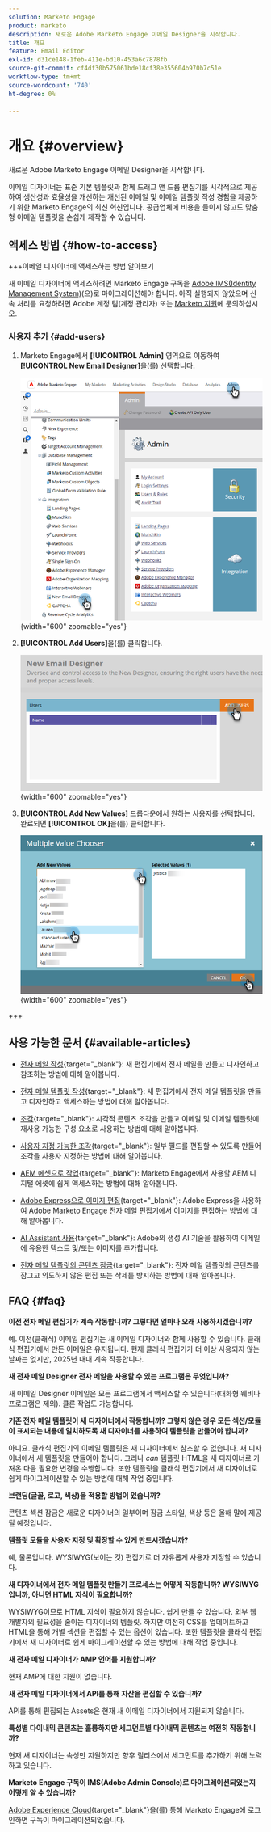 ```yaml
---
solution: Marketo Engage
product: marketo
description: 새로운 Adobe Marketo Engage 이메일 Designer을 시작합니다.
title: 개요
feature: Email Editor
exl-id: d31ce148-1feb-411e-bd10-453a6c7878fb
source-git-commit: cf4df30b575061bde18cf38e355604b970b7c51e
workflow-type: tm+mt
source-wordcount: '740'
ht-degree: 0%

---
```


# 개요 {#overview}

새로운 Adobe Marketo Engage 이메일 Designer을 시작합니다.

이메일 디자이너는 표준 기본 템플릿과 함께 드래그 앤 드롭 편집기를 시각적으로 제공하여 생산성과 효율성을 개선하는 개선된 이메일 및 이메일 템플릿 작성 경험을 제공하기 위한 Marketo Engage의 최신 혁신입니다. 공급업체에 비용을 들이지 않고도 맞춤형 이메일 템플릿을 손쉽게 제작할 수 있습니다.

## 액세스 방법 {#how-to-access}

+++이메일 디자이너에 액세스하는 방법 알아보기

새 이메일 디자이너에 액세스하려면 Marketo Engage 구독을 [Adobe IMS(Identity Management System)](https://experienceleague.adobe.com/en/docs/marketo/using/product-docs/administration/marketo-with-adobe-identity/adobe-identity-management-overview)&#x200B;(으)로 마이그레이션해야 합니다. 아직 실행되지 않았으며 신속 처리를 요청하려면 Adobe 계정 팀(계정 관리자) 또는 [Marketo 지원](https://nation.marketo.com/t5/support/ct-p/Support)에 문의하십시오.

### 사용자 추가 {#add-users}

1. Marketo Engage에서 **[!UICONTROL Admin]** 영역으로 이동하여 **[!UICONTROL New Email Designer]**&#x200B;을(를) 선택합니다.

   ![관리자의 왼쪽 탐색에서 새 전자 메일 Designer 선택](assets/overview-1.png){width="600" zoomable="yes"}

1. **[!UICONTROL Add Users]**&#x200B;을(를) 클릭합니다.

   ![사용자 추가 단추](assets/overview-2.png){width="600" zoomable="yes"}

1. **[!UICONTROL Add New Values]** 드롭다운에서 원하는 사용자를 선택합니다. 완료되면 **[!UICONTROL OK]**&#x200B;을(를) 클릭합니다.

   ![목록에서 사용자 선택](assets/overview-3.png){width="600" zoomable="yes"}

+++

## 사용 가능한 문서 {#available-articles}

* [전자 메일 작성](/help/marketo/product-docs/email-marketing/email-designer/email-authoring.md){target="_blank"}: 새 편집기에서 전자 메일을 만들고 디자인하고 참조하는 방법에 대해 알아봅니다.

* [전자 메일 템플릿 작성](/help/marketo/product-docs/email-marketing/email-designer/email-template-authoring.md){target="_blank"}: 새 편집기에서 전자 메일 템플릿을 만들고 디자인하고 액세스하는 방법에 대해 알아봅니다.

* [조각](/help/marketo/product-docs/email-marketing/email-designer/fragments.md){target="_blank"}: 시각적 콘텐츠 조각을 만들고 이메일 및 이메일 템플릿에 재사용 가능한 구성 요소로 사용하는 방법에 대해 알아봅니다.

* [사용자 지정 가능한 조각](/help/marketo/product-docs/email-marketing/email-designer/customizable-fragments.md){target="_blank"}: 일부 필드를 편집할 수 있도록 만들어 조각을 사용자 지정하는 방법에 대해 알아봅니다.

* [AEM 에셋으로 작업](/help/marketo/product-docs/email-marketing/email-designer/aem-assets.md){target="_blank"}: Marketo Engage에서 사용할 AEM 디지털 에셋에 쉽게 액세스하는 방법에 대해 알아봅니다.

* [Adobe Express으로 이미지 편집](/help/marketo/product-docs/email-marketing/email-designer/edit-images-adobe-express.md){target="_blank"}: Adobe Express을 사용하여 Adobe Marketo Engage 전자 메일 편집기에서 이미지를 편집하는 방법에 대해 알아봅니다.

* [AI Assistant 사용](/help/marketo/product-docs/email-marketing/email-designer/ai-assistant.md){target="_blank"}: Adobe의 생성 AI 기술을 활용하여 이메일에 유용한 텍스트 및/또는 이미지를 추가합니다.

* [전자 메일 템플릿의 콘텐츠 잠금](/help/marketo/product-docs/email-marketing/email-designer/content-locking.md){target="_blank"}: 전자 메일 템플릿의 콘텐츠를 잠그고 의도하지 않은 편집 또는 삭제를 방지하는 방법에 대해 알아봅니다.

## FAQ {#faq}

**이전 전자 메일 편집기가 계속 작동합니까? 그렇다면 얼마나 오래 사용하시겠습니까?**

예. 이전(클래식) 이메일 편집기는 새 이메일 디자이너와 함께 사용할 수 있습니다. 클래식 편집기에서 만든 이메일은 유지됩니다. 현재 클래식 편집기가 더 이상 사용되지 않는 날짜는 없지만, 2025년 내내 계속 작동합니다.

**새 전자 메일 Designer 전자 메일을 사용할 수 있는 프로그램은 무엇입니까?**

새 이메일 Designer 이메일은 모든 프로그램에서 액세스할 수 있습니다(대화형 웨비나 프로그램은 제외). 클론 작업도 가능합니다.

**기존 전자 메일 템플릿이 새 디자이너에서 작동합니까? 그렇지 않은 경우 모든 섹션/모듈이 표시되는 내용에 일치하도록 새 디자이너를 사용하여 템플릿을 만들어야 합니까?**

아니요. 클래식 편집기의 이메일 템플릿은 새 디자이너에서 참조할 수 없습니다. 새 디자이너에서 새 템플릿을 만들어야 합니다. 그러나 _can_ 템플릿 HTML을 새 디자이너로 가져온 다음 필요한 변경을 수행합니다. 또한 템플릿을 클래식 편집기에서 새 디자이너로 쉽게 마이그레이션할 수 있는 방법에 대해 작업 중입니다.

**브랜딩(글꼴, 로고, 색상)을 적용할 방법이 있습니까?**

콘텐츠 섹션 잠금은 새로운 디자이너의 일부이며 잠금 스타일, 색상 등은 올해 말에 제공될 예정입니다.

**템플릿 모듈을 사용자 지정 및 확장할 수 있게 만드시겠습니까?**

예, 물론입니다. WYSIWYG(보이는 것) 편집기로 더 자유롭게 사용자 지정할 수 있습니다.

**새 디자이너에서 전자 메일 템플릿 만들기 프로세스는 어떻게 작동합니까? WYSIWYG입니까, 아니면 HTML 지식이 필요합니까?**

WYSIWYG이므로 HTML 지식이 필요하지 않습니다. 쉽게 만들 수 있습니다.
외부 웹 개발자의 필요성을 줄이는 디자이너의 템플릿. 하지만 여전히 CSS를 업데이트하고 HTML을 통해 개별 섹션을 편집할 수 있는 옵션이 있습니다. 또한 템플릿을 클래식 편집기에서 새 디자이너로 쉽게 마이그레이션할 수 있는 방법에 대해 작업 중입니다.

**새 전자 메일 디자이너가 AMP 언어를 지원합니까?**

현재 AMP에 대한 지원이 없습니다.

**새 전자 메일 디자이너에서 API를 통해 자산을 편집할 수 있습니까?**

API를 통해 편집되는 Assets은 현재 새 이메일 디자이너에서 지원되지 않습니다.

**특성별 다이내믹 콘텐츠는 훌륭하지만 세그먼트별 다이내믹 콘텐츠는 여전히 작동합니까?**

현재 새 디자이너는 속성만 지원하지만 향후 릴리스에서 세그먼트를 추가하기 위해 노력하고 있습니다.

**Marketo Engage 구독이 IMS(Adobe Admin Console)로 마이그레이션되었는지 어떻게 알 수 있습니까?**

[Adobe Experience Cloud](https://experiencecloud.adobe.com/){target="_blank"}을(를) 통해 Marketo Engage에 로그인하면 구독이 마이그레이션되었습니다.
